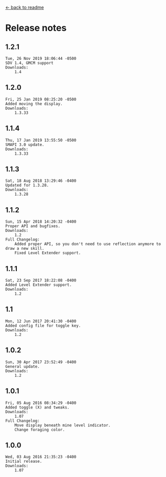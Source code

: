 ﻿﻿[← back to readme](README.md)

# Release notes
## 1.2.1
```
Tue, 26 Nov 2019 18:06:44 -0500
SDV 1.4, GMCM support
Downloads:
    1.4
```

## 1.2.0
```
Fri, 25 Jan 2019 08:25:20 -0500
Added moving the display.
Downloads:
    1.3.33
```

## 1.1.4
```
Thu, 17 Jan 2019 13:55:50 -0500
SMAPI 3.0 update.
Downloads:
    1.3.33
```

## 1.1.3
```
Sat, 18 Aug 2018 13:29:46 -0400
Updated for 1.3.28.
Downloads:
    1.3.28
```

## 1.1.2
```
Sun, 15 Apr 2018 14:20:32 -0400
Proper API and bugfixes.
Downloads:
    1.2
Full Changelog:
    Added proper API, so you don't need to use reflection anymore to draw a new skill.
    Fixed Level Extender support.
```

## 1.1.1
```
Sat, 23 Sep 2017 18:22:08 -0400
Added Level Extender support.
Downloads:
    1.2
```

## 1.1
```
Mon, 12 Jun 2017 20:41:30 -0400
Added config file for toggle key.
Downloads:
    1.2
```

## 1.0.2
```
Sun, 30 Apr 2017 23:52:49 -0400
General update.
Downloads:
    1.2
```

## 1.0.1
```
Fri, 05 Aug 2016 08:34:29 -0400
Added toggle (X) and tweaks.
Downloads:
    1.07
Full Changelog:
    Move display beneath mine level indicator.
    Change foraging color.
```

## 1.0.0
```
Wed, 03 Aug 2016 21:35:23 -0400
Initial release.
Downloads:
    1.07
```
